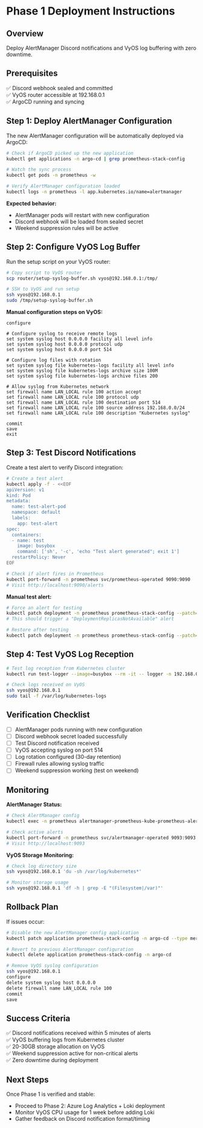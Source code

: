 # Phase 1 Deployment Instructions

## Overview
Deploy AlertManager Discord notifications and VyOS log buffering with zero downtime.

## Prerequisites
✅ Discord webhook sealed and committed  
✅ VyOS router accessible at 192.168.0.1  
✅ ArgoCD running and syncing  

## Step 1: Deploy AlertManager Configuration

The new AlertManager configuration will be automatically deployed via ArgoCD:

```bash
# Check if ArgoCD picked up the new application
kubectl get applications -n argo-cd | grep prometheus-stack-config

# Watch the sync process
kubectl get pods -n prometheus -w

# Verify AlertManager configuration loaded
kubectl logs -n prometheus -l app.kubernetes.io/name=alertmanager
```

**Expected behavior:**
- AlertManager pods will restart with new configuration
- Discord webhook will be loaded from sealed secret
- Weekend suppression rules will be active

## Step 2: Configure VyOS Log Buffer

Run the setup script on your VyOS router:

```bash
# Copy script to VyOS router
scp router/setup-syslog-buffer.sh vyos@192.168.0.1:/tmp/

# SSH to VyOS and run setup
ssh vyos@192.168.0.1
sudo /tmp/setup-syslog-buffer.sh
```

**Manual configuration steps on VyOS:**
```vyos
configure

# Configure syslog to receive remote logs
set system syslog host 0.0.0.0 facility all level info
set system syslog host 0.0.0.0 protocol udp  
set system syslog host 0.0.0.0 port 514

# Configure log files with rotation
set system syslog file kubernetes-logs facility all level info
set system syslog file kubernetes-logs archive size 100M
set system syslog file kubernetes-logs archive files 200

# Allow syslog from Kubernetes network
set firewall name LAN_LOCAL rule 100 action accept
set firewall name LAN_LOCAL rule 100 protocol udp
set firewall name LAN_LOCAL rule 100 destination port 514
set firewall name LAN_LOCAL rule 100 source address 192.168.0.0/24
set firewall name LAN_LOCAL rule 100 description "Kubernetes syslog"

commit
save
exit
```

## Step 3: Test Discord Notifications

Create a test alert to verify Discord integration:

```bash
# Create a test alert
kubectl apply -f - <<EOF
apiVersion: v1
kind: Pod
metadata:
  name: test-alert-pod
  namespace: default
  labels:
    app: test-alert
spec:
  containers:
  - name: test
    image: busybox
    command: ['sh', '-c', 'echo "Test alert generated"; exit 1']
  restartPolicy: Never
EOF

# Check if alert fires in Prometheus
kubectl port-forward -n prometheus svc/prometheus-operated 9090:9090
# Visit http://localhost:9090/alerts
```

**Manual test alert:**
```bash
# Force an alert for testing
kubectl patch deployment -n prometheus prometheus-stack-config --patch='{"spec":{"replicas":0}}'
# This should trigger a "DeploymentReplicasNotAvailable" alert

# Restore after testing
kubectl patch deployment -n prometheus prometheus-stack-config --patch='{"spec":{"replicas":1}}'
```

## Step 4: Test VyOS Log Reception

```bash
# Test log reception from Kubernetes cluster
kubectl run test-logger --image=busybox --rm -it -- logger -n 192.168.0.1 -P 514 "Test message from Kubernetes"

# Check logs received on VyOS
ssh vyos@192.168.0.1
sudo tail -f /var/log/kubernetes-logs
```

## Verification Checklist

- [ ] AlertManager pods running with new configuration
- [ ] Discord webhook secret loaded successfully  
- [ ] Test Discord notification received
- [ ] VyOS accepting syslog on port 514
- [ ] Log rotation configured (30-day retention)
- [ ] Firewall rules allowing syslog traffic
- [ ] Weekend suppression working (test on weekend)

## Monitoring

**AlertManager Status:**
```bash
# Check AlertManager config
kubectl exec -n prometheus alertmanager-prometheus-kube-prometheus-alertmanager-0 -- amtool config show

# Check active alerts
kubectl port-forward -n prometheus svc/alertmanager-operated 9093:9093
# Visit http://localhost:9093
```

**VyOS Storage Monitoring:**
```bash
# Check log directory size
ssh vyos@192.168.0.1 'du -sh /var/log/kubernetes*'

# Monitor storage usage
ssh vyos@192.168.0.1 'df -h | grep -E "(Filesystem|/var)"'
```

## Rollback Plan

If issues occur:

```bash
# Disable the new AlertManager config application
kubectl patch application prometheus-stack-config -n argo-cd --type merge -p '{"spec":{"syncPolicy":{"automated":null}}}'

# Revert to previous AlertManager configuration
kubectl delete application prometheus-stack-config -n argo-cd

# Remove VyOS syslog configuration
ssh vyos@192.168.0.1
configure
delete system syslog host 0.0.0.0
delete firewall name LAN_LOCAL rule 100
commit
save
```

## Success Criteria

✅ Discord notifications received within 5 minutes of alerts  
✅ VyOS buffering logs from Kubernetes cluster  
✅ 20-30GB storage allocation on VyOS  
✅ Weekend suppression active for non-critical alerts  
✅ Zero downtime during deployment  

## Next Steps

Once Phase 1 is verified and stable:
- Proceed to Phase 2: Azure Log Analytics + Loki deployment
- Monitor VyOS CPU usage for 1 week before adding Loki
- Gather feedback on Discord notification format/timing